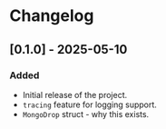 # Changelog

## [0.1.0] - 2025-05-10

### Added

- Initial release of the project.
- `tracing` feature for logging support.
- `MongoDrop` struct - why this exists.
